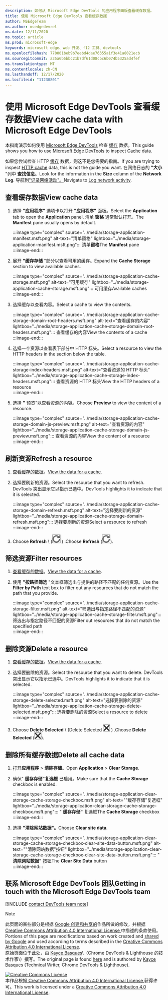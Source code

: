 ```yaml
---
description: 如何从 Microsoft Edge DevTools 的应用程序面板查看缓存数据。
title: 使用 Microsoft Edge DevTools 查看缓存数据
author: MSEdgeTeam
ms.author: msedgedevrel
ms.date: 12/11/2020
ms.topic: article
ms.prod: microsoft-edge
keywords: microsoft edge、web 开发、f12 工具、devtools
ms.openlocfilehash: 770001beb9b7eebd4dae76355a1f3e41a8021ecb
ms.sourcegitcommit: a35a6b5bbc21b7df61d08cbc6b074b5325ad4fef
ms.translationtype: MT
ms.contentlocale: zh-CN
ms.lasthandoff: 12/17/2020
ms.locfileid: "11230801"
---
```

<!-- Copyright Kayce Basques 

   Licensed under the Apache License, Version 2.0 (the "License");
   you may not use this file except in compliance with the License.
   You may obtain a copy of the License at

       https://www.apache.org/licenses/LICENSE-2.0

   Unless required by applicable law or agreed to in writing, software
   distributed under the License is distributed on an "AS IS" BASIS,
   WITHOUT WARRANTIES OR CONDITIONS OF ANY KIND, either express or implied.
   See the License for the specific language governing permissions and
   limitations under the License.  -->

# <span data-ttu-id="3464c-104">使用 Microsoft Edge DevTools 查看缓存数据</span><span class="sxs-lookup"><span data-stu-id="3464c-104">View cache data with Microsoft Edge DevTools</span></span>  

<span data-ttu-id="3464c-105">本指南演示如何使用 [Microsoft Edge DevTools][MicrosoftEdgeDevTools] 检查 [缓存][MDNCache] 数据。</span><span class="sxs-lookup"><span data-stu-id="3464c-105">This guide shows you how to use [Microsoft Edge DevTools][MicrosoftEdgeDevTools] to inspect [Cache][MDNCache] data.</span></span>  

<span data-ttu-id="3464c-106">如果您尝试检查 HTTP [缓存][MDNHTTPCaching] 数据，则这不是您需要的指南。</span><span class="sxs-lookup"><span data-stu-id="3464c-106">If you are trying to inspect [HTTP cache][MDNHTTPCaching] data, this is not the guide you want.</span></span>  <span data-ttu-id="3464c-107">在网络日志的 **"大小** "列中 **查找信息**。</span><span class="sxs-lookup"><span data-stu-id="3464c-107">Look for the information in the **Size** column of the **Network Log**.</span></span>  <span data-ttu-id="3464c-108">导航到["记录网络活动"。][DevtoolsNetworkLogActivity]</span><span class="sxs-lookup"><span data-stu-id="3464c-108">Navigate to [Log network activity][DevtoolsNetworkLogActivity].</span></span>  

## <span data-ttu-id="3464c-109">查看缓存数据</span><span class="sxs-lookup"><span data-stu-id="3464c-109">View cache data</span></span>  

1.  <span data-ttu-id="3464c-110">选择 **"应用程序"** 选项卡以打开 **"应用程序"** 面板。</span><span class="sxs-lookup"><span data-stu-id="3464c-110">Select the **Application** tab to open the **Application** panel.</span></span>  <span data-ttu-id="3464c-111">清单 **窗格** 通常默认打开。</span><span class="sxs-lookup"><span data-stu-id="3464c-111">The **Manifest** pane usually opens by default.</span></span>  
    
    :::image type="complex" source="../media/storage-application-manifest.msft.png" alt-text="清单窗格" lightbox="../media/storage-application-manifest.msft.png":::
       <span data-ttu-id="3464c-113">清单**窗格**</span><span class="sxs-lookup"><span data-stu-id="3464c-113">The **Manifest** pane</span></span>  
    :::image-end:::  
    
1.  <span data-ttu-id="3464c-114">展开 **"缓存存储** "部分以查看可用的缓存。</span><span class="sxs-lookup"><span data-stu-id="3464c-114">Expand the **Cache Storage** section to view available caches.</span></span>  
    
    :::image type="complex" source="../media/storage-application-cache-storage.msft.png" alt-text="可用缓存" lightbox="../media/storage-application-cache-storage.msft.png":::
       <span data-ttu-id="3464c-116">可用缓存</span><span class="sxs-lookup"><span data-stu-id="3464c-116">Available caches</span></span>  
    :::image-end:::  
    
1.  <span data-ttu-id="3464c-117">选择缓存以查看内容。</span><span class="sxs-lookup"><span data-stu-id="3464c-117">Select a cache to view the contents.</span></span>  
    
    :::image type="complex" source="../media/storage-application-cache-storage-domain-root-headers.msft.png" alt-text="查看缓存的内容" lightbox="../media/storage-application-cache-storage-domain-root-headers.msft.png":::
       <span data-ttu-id="3464c-119">查看缓存的内容</span><span class="sxs-lookup"><span data-stu-id="3464c-119">View the contents of a cache</span></span>  
    :::image-end:::  
    
1.  <span data-ttu-id="3464c-120">选择一个资源以查看表下部分中 HTTP 标头。</span><span class="sxs-lookup"><span data-stu-id="3464c-120">Select a resource to view the HTTP headers in the section below the table.</span></span>  
    
    :::image type="complex" source="../media/storage-application-cache-storage-index-headers.msft.png" alt-text="查看资源的 HTTP 标头" lightbox="../media/storage-application-cache-storage-index-headers.msft.png":::
       <span data-ttu-id="3464c-122">查看资源的 HTTP 标头</span><span class="sxs-lookup"><span data-stu-id="3464c-122">View the HTTP headers of a resource</span></span>  
    :::image-end:::  
    
1.  <span data-ttu-id="3464c-123">选择 **"** 预览"以查看资源的内容。</span><span class="sxs-lookup"><span data-stu-id="3464c-123">Choose **Preview** to view the content of a resource.</span></span>  
    
    :::image type="complex" source="../media/storage-application-cache-storage-domain-js-preview.msft.png" alt-text="查看资源的内容" lightbox="../media/storage-application-cache-storage-domain-js-preview.msft.png":::
       <span data-ttu-id="3464c-125">查看资源的内容</span><span class="sxs-lookup"><span data-stu-id="3464c-125">View the content of a resource</span></span>  
    :::image-end:::  
    
## <span data-ttu-id="3464c-126">刷新资源</span><span class="sxs-lookup"><span data-stu-id="3464c-126">Refresh a resource</span></span>  

1.  <span data-ttu-id="3464c-127">[查看缓存的数据](#view-cache-data)。</span><span class="sxs-lookup"><span data-stu-id="3464c-127">[View the data for a cache](#view-cache-data).</span></span>  
1.  <span data-ttu-id="3464c-128">选择要刷新的资源。</span><span class="sxs-lookup"><span data-stu-id="3464c-128">Select the resource that you want to refresh.</span></span>  <span data-ttu-id="3464c-129">DevTools 突出显示它以指示已选中。</span><span class="sxs-lookup"><span data-stu-id="3464c-129">DevTools highlights it to indicate that it is selected.</span></span>  
    
    :::image type="complex" source="../media/storage-application-cache-storage-domain-refresh.msft.png" alt-text="选择要刷新的资源" lightbox="../media/storage-application-cache-storage-domain-refresh.msft.png":::
       <span data-ttu-id="3464c-131">选择要刷新的资源</span><span class="sxs-lookup"><span data-stu-id="3464c-131">Select a resource to refresh</span></span>  
    :::image-end:::  
    
1.  <span data-ttu-id="3464c-132">Choose **Refresh** \ (![ Refresh ][ImageRefreshIcon] \) .</span><span class="sxs-lookup"><span data-stu-id="3464c-132">Choose **Refresh** \(![Refresh][ImageRefreshIcon]\).</span></span>  
    
## <span data-ttu-id="3464c-133">筛选资源</span><span class="sxs-lookup"><span data-stu-id="3464c-133">Filter resources</span></span>  

1.  <span data-ttu-id="3464c-134">[查看缓存的数据](#view-cache-data)。</span><span class="sxs-lookup"><span data-stu-id="3464c-134">[View the data for a cache](#view-cache-data).</span></span>  
1.  <span data-ttu-id="3464c-135">使用 **"按路径筛选** "文本框筛选出与提供的路径不匹配的任何资源。</span><span class="sxs-lookup"><span data-stu-id="3464c-135">Use the **Filter by Path** text box to filter out any resources that do not match the path that you provide.</span></span>  
    
    :::image type="complex" source="../media/storage-application-cache-storage-filter.msft.png" alt-text="筛选出与指定路径不匹配的资源" lightbox="../media/storage-application-cache-storage-filter.msft.png":::
       <span data-ttu-id="3464c-137">筛选出与指定路径不匹配的资源</span><span class="sxs-lookup"><span data-stu-id="3464c-137">Filter out resources that do not match the specified path</span></span>  
    :::image-end:::  
    
## <span data-ttu-id="3464c-138">删除资源</span><span class="sxs-lookup"><span data-stu-id="3464c-138">Delete a resource</span></span>  

1.  <span data-ttu-id="3464c-139">[查看缓存的数据](#view-cache-data)。</span><span class="sxs-lookup"><span data-stu-id="3464c-139">[View the data for a cache](#view-cache-data).</span></span>  
1.  <span data-ttu-id="3464c-140">选择要删除的资源。</span><span class="sxs-lookup"><span data-stu-id="3464c-140">Select the resource that you want to delete.</span></span>  <span data-ttu-id="3464c-141">DevTools 突出显示它以指示已选中。</span><span class="sxs-lookup"><span data-stu-id="3464c-141">DevTools highlights it to indicate that it is selected.</span></span>  
    
    :::image type="complex" source="../media/storage-application-cache-storage-delete-selected.msft.png" alt-text="选择要删除的资源" lightbox="../media/storage-application-cache-storage-delete-selected.msft.png":::
       <span data-ttu-id="3464c-143">选择要删除的资源</span><span class="sxs-lookup"><span data-stu-id="3464c-143">Select a resource to delete</span></span>  
    :::image-end:::  
    
1.  <span data-ttu-id="3464c-144">Choose **Delete Selected** \ (Delete Selected ![ ][ImageDeleteIcon] \) .</span><span class="sxs-lookup"><span data-stu-id="3464c-144">Choose **Delete Selected** \(![Delete Selected][ImageDeleteIcon]\).</span></span>  
    
## <span data-ttu-id="3464c-145">删除所有缓存数据</span><span class="sxs-lookup"><span data-stu-id="3464c-145">Delete all cache data</span></span>  

1.  <span data-ttu-id="3464c-146">打开**应用程序**  >  **清除存储**。</span><span class="sxs-lookup"><span data-stu-id="3464c-146">Open **Application** > **Clear Storage**.</span></span>  
1.  <span data-ttu-id="3464c-147">确保" **缓存存储"复选框** 已启用。</span><span class="sxs-lookup"><span data-stu-id="3464c-147">Make sure that the **Cache Storage** checkbox is enabled.</span></span>  
    
    :::image type="complex" source="../media/storage-application-clear-storage-cache-storage-checkbox.msft.png" alt-text=""缓存存储"复选框" lightbox="../media/storage-application-clear-storage-cache-storage-checkbox.msft.png":::
       <span data-ttu-id="3464c-149">" **缓存存储"** 复选框</span><span class="sxs-lookup"><span data-stu-id="3464c-149">The **Cache Storage** checkbox</span></span>  
    :::image-end:::  
    
1.  <span data-ttu-id="3464c-150">选择 **"清除网站数据"。**</span><span class="sxs-lookup"><span data-stu-id="3464c-150">Choose **Clear site data**.</span></span>  
    
    :::image type="complex" source="../media/storage-application-clear-storage-cache-storage-checkbox-clear-site-data-button.msft.png" alt-text=""清除网站数据"按钮" lightbox="../media/storage-application-clear-storage-cache-storage-checkbox-clear-site-data-button.msft.png":::
       <span data-ttu-id="3464c-152">" **清除网站数据"** 按钮</span><span class="sxs-lookup"><span data-stu-id="3464c-152">The **Clear Site Data** button</span></span>  
    :::image-end:::  
    
## <span data-ttu-id="3464c-153">联系 Microsoft Edge DevTools 团队</span><span class="sxs-lookup"><span data-stu-id="3464c-153">Getting in touch with the Microsoft Edge DevTools team</span></span>  

[!INCLUDE [contact DevTools team note](../includes/contact-devtools-team-note.md)]  

<!-- image links -->  

[ImageDeleteIcon]: ../media/delete-icon.msft.png  
[ImageRefreshIcon]: ../media/refresh-icon.msft.png  

<!-- links -->  

[MicrosoftEdgeDevTools]: ../../devtools-guide-chromium/index.md "Microsoft Edge (Chromium) 开发人员工具 |Microsoft Docs"  
[DevtoolsNetworkLogActivity]: ../network/index.md#log-network-activity  "记录网络活动 |Microsoft Docs"  

[MDNCache]: https://developer.mozilla.org/docs/Web/API/Cache "缓存 |MDN"  
[MDNHTTPCaching]: https://developer.mozilla.org/docs/Web/HTTP/Caching "HTTP 缓存 | MDN"  

> [!NOTE]
> <span data-ttu-id="3464c-158">此页面的某些部分是根据 [Google 创建和共享的][GoogleSitePolicies]作品所做的修改，并根据[ Creative Commons Attribution 4.0 International License ][CCA4IL]中描述的条款使用。</span><span class="sxs-lookup"><span data-stu-id="3464c-158">Portions of this page are modifications based on work created and [shared by Google][GoogleSitePolicies] and used according to terms described in the [Creative Commons Attribution 4.0 International License][CCA4IL].</span></span>  
> <span data-ttu-id="3464c-159">原始页面位于[此处](https://developers.google.com/web/tools/chrome-devtools/storage/cache)，由 [Kayce Basques][KayceBasques]\（Chrome DevTools \& Lighthouse 的技术作家\）撰写。</span><span class="sxs-lookup"><span data-stu-id="3464c-159">The original page is found [here](https://developers.google.com/web/tools/chrome-devtools/storage/cache) and is authored by [Kayce Basques][KayceBasques] \(Technical Writer, Chrome DevTools \& Lighthouse\).</span></span>  

[![Creative Commons License][CCby4Image]][CCA4IL]  
<span data-ttu-id="3464c-161">本作品根据[ Creative Commons Attribution 4.0 International License ][CCA4IL]获得许可。</span><span class="sxs-lookup"><span data-stu-id="3464c-161">This work is licensed under a [Creative Commons Attribution 4.0 International License][CCA4IL].</span></span>  

[CCA4IL]: https://creativecommons.org/licenses/by/4.0  
[CCby4Image]: https://i.creativecommons.org/l/by/4.0/88x31.png  
[GoogleSitePolicies]: https://developers.google.com/terms/site-policies  
[KayceBasques]: https://developers.google.com/web/resources/contributors/kaycebasques  
